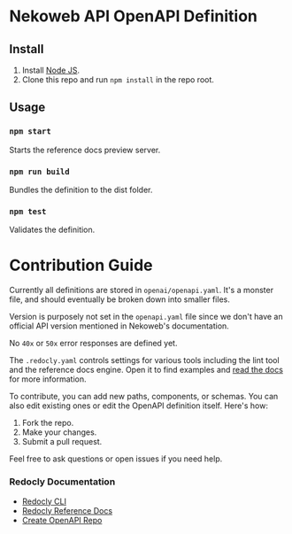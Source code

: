 # Nekoweb API OpenAPI Definition

## Install

1. Install [Node JS](https://nodejs.org/).
2. Clone this repo and run `npm install` in the repo root.

## Usage

### `npm start`
Starts the reference docs preview server.

### `npm run build`
Bundles the definition to the dist folder.

### `npm test`
Validates the definition.

# Contribution Guide

Currently all definitions are stored in `openai/openapi.yaml`. 
It's a monster file, and should eventually be broken down into 
smaller files.

Version is purposely not set in the `openapi.yaml` file since
we don't have an official API version mentioned in Nekoweb's
documentation. 

No `40x` or `50x` error responses are defined yet.

The `.redocly.yaml` controls settings for various
tools including the lint tool and the reference
docs engine.  Open it to find examples and
[read the docs](https://redoc.ly/docs/cli/configuration/)
for more information.

To contribute, you can add new paths, components, or
schemas.  You can also edit existing ones or edit
the OpenAPI definition itself. Here's how:

1. Fork the repo.
2. Make your changes.
3. Submit a pull request.

Feel free to ask questions or open issues if you need help.

### Redocly Documentation

- [Redocly CLI](https://redoc.ly/docs/cli/)
- [Redocly Reference Docs](https://redocly.com/docs/api-registry/)
- [Create OpenAPI Repo](https://github.com/Redocly/create-openapi-repo)
